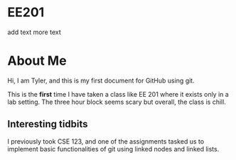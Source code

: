 # EE201
add text
more text
# About Me

Hi, I am Tyler, and this is my first document for GitHub using git. 

This is the **first** time I have taken a class like EE 201 where it exists only in a lab setting. The three hour block seems scary but overall, the class is chill.

## Interesting tidbits
I previously took CSE 123, and one of the assignments tasked us to implement basic functionalities of git using linked nodes and linked lists.
